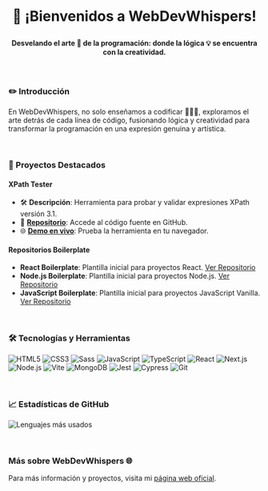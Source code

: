 # <p align="center">👋 ¡Bienvenidos a WebDevWhispers!</p>
#### <p align="center">Desvelando el arte 🎨 de la programación: donde la lógica 💡 se encuentra con la creatividad.</p>

&nbsp;

### ✏️ Introducción
En WebDevWhispers, no solo enseñamos a codificar 👨🏻‍💻, exploramos el arte detrás de cada línea de código, fusionando lógica y creatividad para transformar la programación en una expresión genuina y artística.

&nbsp;

### 🌟 Proyectos Destacados

#### XPath Tester
- 🛠️ **Descripción**: Herramienta para probar y validar expresiones XPath versión 3.1.
- 🔗 **[Repositorio](URL_DEL_REPOSITORIO)**: Accede al código fuente en GitHub.
- 🌐 **[Demo en vivo](URL_DE_LA_DEMO)**: Prueba la herramienta en tu navegador.

#### Repositorios Boilerplate
- **React Boilerplate**: Plantilla inicial para proyectos React. [Ver Repositorio](URL_REACT_BOILERPLATE)
- **Node.js Boilerplate**: Plantilla inicial para proyectos Node.js. [Ver Repositorio](URL_NODE_BOILERPLATE)
- **JavaScript Boilerplate**: Plantilla inicial para proyectos JavaScript Vanilla. [Ver Repositorio](https://github.com/WebDevWhispers/Boilerplate-JS)

&nbsp;

### 🛠️ Tecnologías y Herramientas
![HTML5](https://img.shields.io/badge/-HTML5-E34F26?style=flat&logo=html5&logoColor=white)
![CSS3](https://img.shields.io/badge/-CSS3-1572B6?style=flat&logo=css3)
![Sass](https://img.shields.io/badge/-Sass-CC6699?style=flat&logo=sass&logoColor=white)
![JavaScript](https://img.shields.io/badge/-JavaScript-yellow?style=flat&logo=javascript)
![TypeScript](https://img.shields.io/badge/-TypeScript-3178C6?style=flat&logo=typescript)
![React](https://img.shields.io/badge/-React-61DAFB?style=flat&logo=react&logoColor=black)
![Next.js](https://img.shields.io/badge/-Next.js-000000?style=flat&logo=next.js)
![Node.js](https://img.shields.io/badge/-Node.js-339933?style=flat&logo=node.js&logoColor=white)
![Vite](https://img.shields.io/badge/-Vite-646CFF?style=flat&logo=vite&logoColor=white)
![MongoDB](https://img.shields.io/badge/-MongoDB-47A248?style=flat&logo=mongodb&logoColor=white)
![Jest](https://img.shields.io/badge/-Jest-C21325?style=flat&logo=jest&logoColor=white)
![Cypress](https://img.shields.io/badge/-Cypress-17202C?style=flat&logo=cypress&logoColor=white)
![Git](https://img.shields.io/badge/-Git-F05032?style=flat&logo=git&logoColor=white)


&nbsp;

### 📈 Estadísticas de GitHub 
![Lenguajes más usados](https://github-readme-stats.vercel.app/api/top-langs/?username=WebDevWhispers&layout=compact&theme=radical)

&nbsp;

### Más sobre WebDevWhispers 🌐
Para más información y proyectos, visita mi [página web oficial](https://www.webdevwhispers.com).

